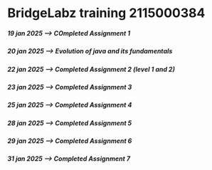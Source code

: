 # BridgeLabz training 2115000384

<h5>  19 jan 2025 --> COmpleted Assignment 1 </h5>
<h5>  20 jan 2025 --> Evolution of java and its fundamentals </h5>
<h5>  22 jan 2025 --> Completed Assignment 2 (level 1 and 2) </h5>
<h5>  23 jan 2025 --> Completed Assignment 3  </h5>
<h5>  25 jan 2025 --> Completed Assignment 4  </h5>
<h5>  28 jan 2025 --> Completed Assignment 5 </h5>
<h5>  29 jan 2025 --> Completed Assignment 6 </h5>
<h5>  31 jan 2025 --> Completed Assignment 7 </h5>

